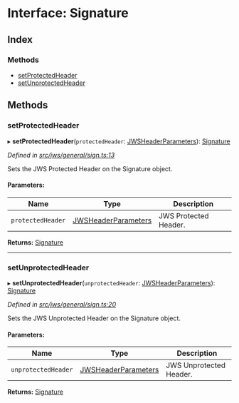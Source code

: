 # Interface: Signature

## Index

### Methods

* [setProtectedHeader](_jws_general_sign_.signature.md#setprotectedheader)
* [setUnprotectedHeader](_jws_general_sign_.signature.md#setunprotectedheader)

## Methods

### setProtectedHeader

▸ **setProtectedHeader**(`protectedHeader`: [JWSHeaderParameters](_types_d_.jwsheaderparameters.md)): [Signature](_jws_general_sign_.signature.md)

*Defined in [src/jws/general/sign.ts:13](https://github.com/panva/jose/blob/v3.6.1/src/jws/general/sign.ts#L13)*

Sets the JWS Protected Header on the Signature object.

#### Parameters:

Name | Type | Description |
------ | ------ | ------ |
`protectedHeader` | [JWSHeaderParameters](_types_d_.jwsheaderparameters.md) | JWS Protected Header.  |

**Returns:** [Signature](_jws_general_sign_.signature.md)

___

### setUnprotectedHeader

▸ **setUnprotectedHeader**(`unprotectedHeader`: [JWSHeaderParameters](_types_d_.jwsheaderparameters.md)): [Signature](_jws_general_sign_.signature.md)

*Defined in [src/jws/general/sign.ts:20](https://github.com/panva/jose/blob/v3.6.1/src/jws/general/sign.ts#L20)*

Sets the JWS Unprotected Header on the Signature object.

#### Parameters:

Name | Type | Description |
------ | ------ | ------ |
`unprotectedHeader` | [JWSHeaderParameters](_types_d_.jwsheaderparameters.md) | JWS Unprotected Header.  |

**Returns:** [Signature](_jws_general_sign_.signature.md)
